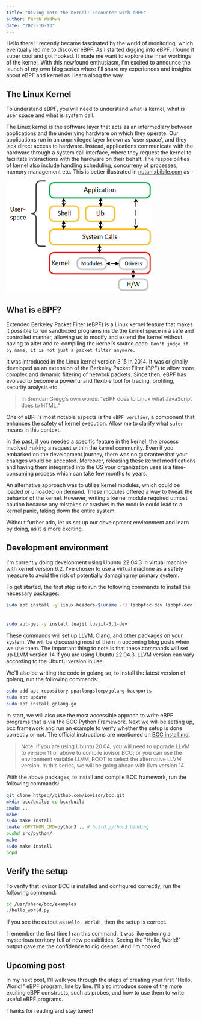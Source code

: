 ```yaml
---
title: "Diving into the Kernel: Encounter with eBPF"
author: Parth Wadhwa
date: "2023-10-13"
---
```


Hello there! I recently became fascinated by the world of monitoring, which eventually led me to discover eBPF.
As I started digging into eBPF, I found it super cool and got hooked. It made me want to explore the inner workings of the kernel.
With this newfound enthusiasm, I'm excited to announce the launch of my own blog series where I'll share my experiences and insights about eBPF and kernel as I learn along the way.

## The Linux Kernel

To understand eBPF, you will need to understand what is kernel, what is user space and what is system call.

The Linux kernel is the software layer that acts as an intermediary between applications and the underlying hardware on which they operate. Our applications run in an unprivileged layer known as 'user space', and they lack direct access to hardware. Instead, applications communicate with the hardware through a system call interface, where they request the kernel to facilitate interactions with the hardware on their behalf. The resposibilities of kernel also include handling scheduling, concurreny of processes, memory management etc. This is better illustrated in [nutanixbibile.com](https://www.nutanixbible.com/0-a-brief-lesson-in-history.html) as -

![user_kernel](user_kernel.png)

## What is eBPF?

Extended Berkeley Packet Filter (eBPF) is a Linux kernel feature that makes it possible to run sandboxed programs inside the kernel space in a safe and controlled manner, allowing us to modify and extend the kernel without having to alter and re-compiling the kernel’s source code. `Don't judge it by name, it is not just a packet filter anymore.`

It was introduced in the Linux kernel version 3.15 in 2014. It was originally developed as an extension of the Berkeley Packet Filter (BPF) to allow more complex and dynamic filtering of network packets. Since then, eBPF has evolved to become a powerful and flexible tool for tracing, profiling, security analysis etc.

> In Brendan Gregg’s own words: "eBPF does to Linux what JavaScript does to HTML."

One of eBPF's most notable aspects is the `eBPF verifier`, a component that enhances the safety of kernel execution. Allow me to clarify what `safer` means in this context.

In the past, if you needed a specific feature in the kernel, the process involved making a request within the kernel community. Even if you embarked on the development journey, there was no guarantee that your changes would be accepted. Moreover, releasing these kernel modifications and having them integrated into the OS your organization uses is a time-consuming process which can take few months to years.

An alternative approach was to utilize kernel modules, which could be loaded or unloaded on demand. These modules offered a way to tweak the behavior of the kernel. However, writing a kernel module required utmost caution because any mistakes or crashes in the module could lead to a kernel panic, taking down the entire system.

Without further ado, let us set up our development environment and learn by doing, as it is more exciting.
## Development environment

I'm currently doing development using Ubuntu 22.04.3 in virtual machine with kernel version 6.2.
I've chosen to use a virtual machine as a safety measure to avoid the risk of potentially damaging my primary system.
 
To get started, the first step is to run the following commands to install the necessary packages:

```bash
sudo apt install -y linux-headers-$(uname -r) libbpfcc-dev libbpf-dev llvm clang libclang-dev gcc-multilib build-essential linux-tools-$(uname -r) linux-tools-common linux-tools-generic vim python-is-python3 elfutils dwarves git flex bison libssl-dev libelf-dev cmake libedit-dev zip libfl-dev python3-setuptools liblzma-dev libdebuginfod-dev arping netperf iperf


sudo apt-get -y install luajit luajit-5.1-dev
```
These commands will set up LLVM, Clang, and other packages on your system. We will be discussing most of them in upcoming blog posts when we use them. The important thing to note is that these commands will set up LLVM version 14 if you are using Ubuntu 22.04.3. LLVM version can vary according to the Ubuntu version in use.

We'll also be writing the code in golang so, to install the latest version of golang, run the following commands:

```bash
sudo add-apt-repository ppa:longsleep/golang-backports
sudo apt update
sudo apt install golang-go
```

In start, we will also use the most accessible approch to write eBPF programs that is via the BCC Python Framework.
Next we will be setting up, bcc framework and run an example to verify whether the setup is done correctly or not.
The official instructions are mentioned on [BCC install.md](https://github.com/iovisor/bcc/blob/master/INSTALL.md#ubuntu---source).

> Note: If you are using Ubuntu 20.04, you will need to upgrade LLVM to version 11 or above to compile iovisor BCC; or you can use the environment variable LLVM_ROOT to select the alternative LLVM version. In this series, we will be going ahead with llvm version 14.

With the above packages, to install and compile BCC framework, run the following commands:
```bash
git clone https://github.com/iovisor/bcc.git
mkdir bcc/build; cd bcc/build
cmake ..
make
sudo make install
cmake -DPYTHON_CMD=python3 .. # build python3 binding
pushd src/python/
make
sudo make install
popd
```

## Verify the setup

To verify that iovisor BCC is installed and configured correctly, run the following command:
```bash
cd /usr/share/bcc/examples
./hello_world.py
```

If you see the output as `Hello, World!`, then the setup is correct.

I remember the first time I ran this command. It was like entering a mysterious territory full of new possibilities. Seeing the "Hello, World!" output gave me the confidence to dig deeper. And I'm hooked.
## Upcoming post

In my next post, I'll walk you through the steps of creating your first "Hello, World!" eBPF program, line by line. I'll also introduce some of the more exciting eBPF constructs, such as probes, and how to use them to write useful eBPF programs.

Thanks for reading and stay tuned!
